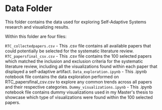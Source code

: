 # Data Folder
This folder contains the data used for exploring Self-Adaptive Systems research and visualizing results.

Within this folder are four files:

`RTC_collectedpapers.csv` - This .csv file contains all available papers that could potentially be selected for the systematic literature review.
`RTC_papersfinal_csv.csv` - This .csv file contains the 100 selected papers which matched the inclusion and exclusion criteria for the systematic literature review, including all the visualizations found within each paper that displayed a self-adaptive artifact.
`Data_exploration.ipynb` - This .ipynb notebook file contains the data exploration performed on RTC_papersfinal_csv.csv to explore any common trends across all papers and their respective categories.
`Dummy_visualizations.ipynb` - This .ipynb notebook file contains dummy visualizations used in my Master's thesis to showcase which type of visualizations were found within the 100 selected papers.
